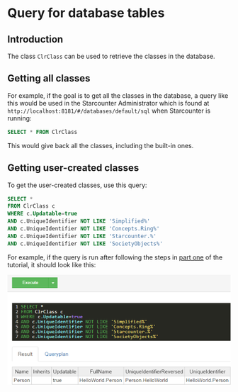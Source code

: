 # Query for database tables

## Introduction

The class `ClrClass` can be used to retrieve the classes in the database.

## Getting all classes

For example, if the goal is to get all the classes in the database, a query like this would be used in the Starcounter Administrator which is found at `http://localhost:8181/#/databases/default/sql` when Starcounter is running:

```sql
SELECT * FROM ClrClass
```

This would give back all the classes, including the built-in ones.

## Getting user-created classes

To get the user-created classes, use this query:

```sql
SELECT *
FROM ClrClass c
WHERE c.Updatable=true
AND c.UniqueIdentifier NOT LIKE 'Simplified%'
AND c.UniqueIdentifier NOT LIKE 'Concepts.Ring%'
AND c.UniqueIdentifier NOT LIKE 'Starcounter.%'
AND c.UniqueIdentifier NOT LIKE 'SocietyObjects%'
```

For example, if the query is run after following the steps in [part one](../../getting-started/hello-world-tutorial/create-a-database-class.md) of the tutorial, it should look like this:

![](../../.gitbook/assets/query-database-tables%20%281%29.png)

